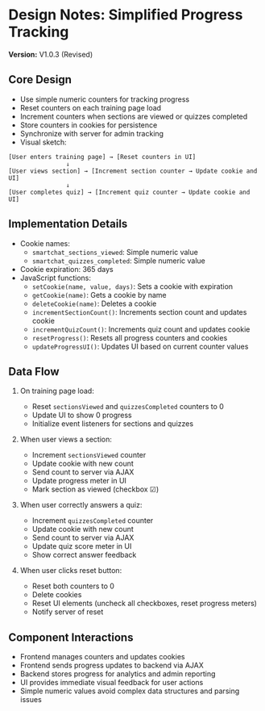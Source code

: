 # Design Notes: Simplified Progress Tracking

**Version:** V1.0.3 (Revised)

## Core Design
- Use simple numeric counters for tracking progress
- Reset counters on each training page load
- Increment counters when sections are viewed or quizzes completed
- Store counters in cookies for persistence
- Synchronize with server for admin tracking
- Visual sketch:

```
[User enters training page] → [Reset counters in UI]
                ↓
[User views section] → [Increment section counter → Update cookie and UI]
                ↓
[User completes quiz] → [Increment quiz counter → Update cookie and UI]
```

## Implementation Details
- Cookie names:
  - `smartchat_sections_viewed`: Simple numeric value
  - `smartchat_quizzes_completed`: Simple numeric value
- Cookie expiration: 365 days
- JavaScript functions:
  - `setCookie(name, value, days)`: Sets a cookie with expiration
  - `getCookie(name)`: Gets a cookie by name
  - `deleteCookie(name)`: Deletes a cookie
  - `incrementSectionCount()`: Increments section count and updates cookie
  - `incrementQuizCount()`: Increments quiz count and updates cookie
  - `resetProgress()`: Resets all progress counters and cookies
  - `updateProgressUI()`: Updates UI based on current counter values

## Data Flow
1. On training page load:
   - Reset `sectionsViewed` and `quizzesCompleted` counters to 0
   - Update UI to show 0 progress
   - Initialize event listeners for sections and quizzes

2. When user views a section:
   - Increment `sectionsViewed` counter
   - Update cookie with new count
   - Send count to server via AJAX
   - Update progress meter in UI
   - Mark section as viewed (checkbox ☑)

3. When user correctly answers a quiz:
   - Increment `quizzesCompleted` counter
   - Update cookie with new count
   - Send count to server via AJAX
   - Update quiz score meter in UI
   - Show correct answer feedback

4. When user clicks reset button:
   - Reset both counters to 0
   - Delete cookies
   - Reset UI elements (uncheck all checkboxes, reset progress meters)
   - Notify server of reset

## Component Interactions
- Frontend manages counters and updates cookies
- Frontend sends progress updates to backend via AJAX
- Backend stores progress for analytics and admin reporting
- UI provides immediate visual feedback for user actions
- Simple numeric values avoid complex data structures and parsing issues
